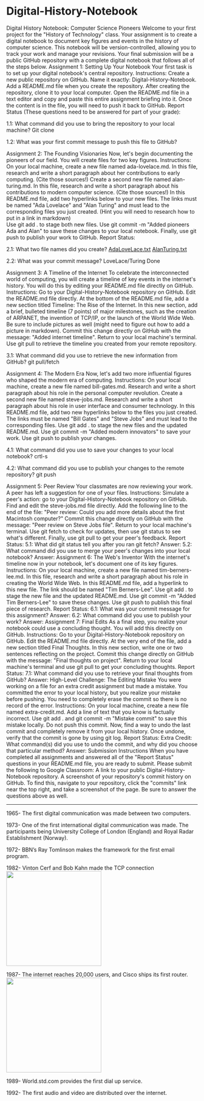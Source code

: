 # Digital-History-Notebook
Digital History Notebook: Computer Science Pioneers
Welcome to your first project for the "History of Technology" class. Your assignment is to create a digital notebook to document key figures and events in the history of computer science. This notebook will be version-controlled, allowing you to track your work and manage your revisions.
Your final submission will be a public GitHub repository with a complete digital notebook that follows all of the steps below.
Assignment 1: Setting Up Your Notebook
Your first task is to set up your digital notebook's central repository.
Instructions:
Create a new public repository on GitHub. Name it exactly: Digital-History-Notebook.
Add a README.md file when you create the repository.
After creating the repository, clone it to your local computer. Open the README.md file in a text editor and copy and paste this entire assignment briefing into it.
Once the content is in the file, you will need to push it back to GitHub.
Report Status (These questions need to be answered for part of your grade):

1.1: What command did you use to bring the repository to your local machine? Git clone <httpslink>


1.2: What was your first commit message to push this file to GitHub? <ChangedREADMEContents>

Assignment 2: The Founding Visionaries
Now, let's begin documenting the pioneers of our field. You will create files for two key figures.
Instructions:
On your local machine, create a new file named ada-lovelace.md. 
In this file, research and write a short paragraph about her contributions to early computing. (Cite those sources!)
Create a second new file named alan-turing.md.
In this file, research and write a short paragraph about his contributions to modern computer science. (Cite those sources!)
In this README.md file, add two hyperlinks below to your new files. The links must be named "Ada Lovelace" and "Alan Turing" and must lead to the corresponding files you just created. (Hint you will need to research how to put in a link in markdown)  
Use git add . to stage both new files. 
Use git commit -m "Added pioneers Ada and Alan" to save these changes to your local notebook.
Finally, use git push to publish your work to GitHub.
Report Status:

2.1: What two file names did you create? [AdaLoveLace.txt](https://github.com/GalacticPhoenix/Digital-History-Notebook/blob/main/ada-lovelace.md) [AlanTuring.txt](https://github.com/GalacticPhoenix/Digital-History-Notebook/blob/main/AlanTuring.txt)

2.2: What was your commit message? LoveLace/Turing Done

Assignment 3: A Timeline of the Internet
To celebrate the interconnected world of computing, you will create a timeline of key events in the internet's history. You will do this by editing your README.md file directly on GitHub.
Instructions:
Go to your Digital-History-Notebook repository on GitHub.
Edit the README.md file directly.
At the bottom of the README.md file, add a new section titled Timeline: The Rise of the Internet.
In this new section, add a brief, bulleted timeline (7 points) of major milestones, such as the creation of ARPANET, the invention of TCP/IP, or the launch of the World Wide Web. Be sure to include pictures as well (might need to figure out how to add a picture in markdown).
Commit this change directly on GitHub with the message: "Added internet timeline".
Return to your local machine's terminal.
Use git pull to retrieve the timeline you created from your remote repository.

3.1: What command did you use to retrieve the new information from GitHub? git pull/fetch

Assignment 4: The Modern Era
Now, let's add two more influential figures who shaped the modern era of computing.
Instructions:
On your local machine, create a new file named bill-gates.md. Research and write a short paragraph about his role in the personal computer revolution.
Create a second new file named steve-jobs.md. Research and write a short paragraph about his role in user interface and consumer technology.
In this README.md file, add two new hyperlinks below to the files you just created. The links must be named "Bill Gates" and "Steve Jobs" and must lead to the corresponding files.
Use git add . to stage the new files and the updated README.md.
Use git commit -m "Added modern innovators" to save your work.
Use git push to publish your changes.

4.1: What command did you use to save your changes to your local notebook? crtl-s

4.2: What command did you use to publish your changes to the remote repository? git push 

Assignment 5: Peer Review
Your classmates are now reviewing your work. A peer has left a suggestion for one of your files.
Instructions:
Simulate a peer's action: go to your Digital-History-Notebook repository on GitHub.
Find and edit the steve-jobs.md file directly.
Add the following line to the end of the file: "Peer review: Could you add more details about the first Macintosh computer?"
Commit this change directly on GitHub with the message: "Peer review on Steve Jobs file".
Return to your local machine's terminal.
Use git fetch to check for updates, then use git status to see what's different.
Finally, use git pull to get your peer's feedback.
Report Status:
5.1: What did git status tell you after you ran git fetch?
Answer:
5.2: What command did you use to merge your peer's changes into your local notebook?
Answer:
Assignment 6: The Web's Inventor
With the internet's timeline now in your notebook, let's document one of its key figures.
Instructions:
On your local machine, create a new file named tim-berners-lee.md.
In this file, research and write a short paragraph about his role in creating the World Wide Web.
In this README.md file, add a hyperlink to this new file. The link should be named "Tim Berners-Lee".
Use git add . to stage the new file and the updated README.md.
Use git commit -m "Added Tim Berners-Lee" to save these changes.
Use git push to publish this final piece of research.
Report Status:
6.1: What was your commit message for this assignment?
Answer:
6.2: What command did you use to publish your work?
Answer:
Assignment 7: Final Edits
As a final step, you realize your notebook could use a concluding thought. You will add this directly on GitHub.
Instructions:
Go to your Digital-History-Notebook repository on GitHub.
Edit the README.md file directly.
At the very end of the file, add a new section titled Final Thoughts.
In this new section, write one or two sentences reflecting on the project.
Commit this change directly on GitHub with the message: "Final thoughts on project".
Return to your local machine's terminal and use git pull to get your concluding thoughts.
Report Status:
7.1: What command did you use to retrieve your final thoughts from GitHub?
Answer:
High-Level Challenge: The Editing Mistake
You were working on a file for an extra credit assignment but made a mistake. You committed the error to your local history, but you realize your mistake before pushing. You need to completely erase the commit so there is no record of the error.
Instructions:
On your local machine, create a new file named extra-credit.md.
Add a line of text that you know is factually incorrect.
Use git add . and git commit -m "Mistake commit" to save this mistake locally.
Do not push this commit.
Now, find a way to undo the last commit and completely remove it from your local history.
Once undone, verify that the commit is gone by using git log.
Report Status:
Extra Credit: What command(s) did you use to undo the commit, and why did you choose that particular method?
Answer:
Submission Instructions
When you have completed all assignments and answered all of the "Report Status" questions in your README.md file, you are ready to submit. Please submit the following to Google Classroom:
A link to your public Digital-History-Notebook repository.
A screenshot of your repository's commit history on GitHub. To find this, navigate to your repository, click the "commits" link near the top right, and take a screenshot of the page.
Be sure to answer the questions above as well.


--------------------------------------------------------

1965- The first digital communication was made between two computers.

1973- One of the first international digital communication was made. The participants being University College of London (England) and Royal Radar Establishment (Norway). 

1972- BBN’s Ray Tomlinson makes the framework for the first email program.

1982- Vinton Cerf and Bob Kahn made the TCP connection <img src="https://www.wordfence.com/wp-content/uploads/2015/12/TCPConnection_1340px.png" width="250">

1987- The internet reaches 20,000 users, and Cisco ships its first router. <img src="https://slidetodoc.com/presentation_image/ce60511e21a140a344403ec945af6629/image-3.jpg" width="250">

1989- World.std.com provides the first dial up service.

1992- The first audio and video are distributed over the internet. 









